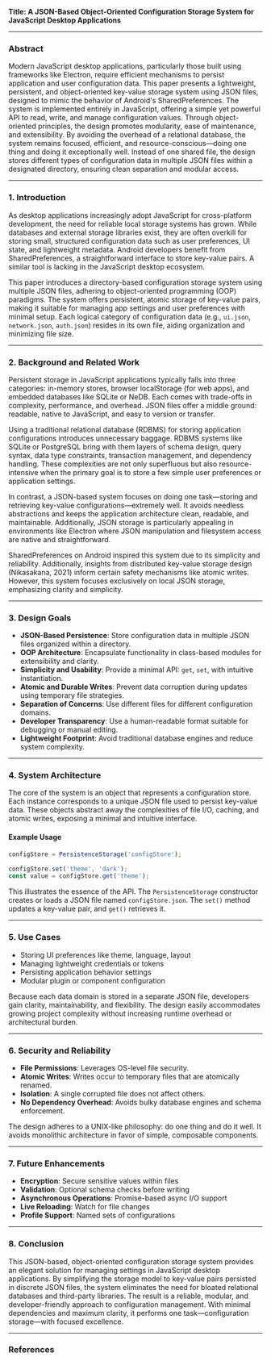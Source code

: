 **Title: A JSON-Based Object-Oriented Configuration Storage System for JavaScript Desktop Applications**

---

### Abstract

Modern JavaScript desktop applications, particularly those built using frameworks like Electron, require efficient mechanisms to persist application and user configuration data. This paper presents a lightweight, persistent, and object-oriented key-value storage system using JSON files, designed to mimic the behavior of Android's SharedPreferences. The system is implemented entirely in JavaScript, offering a simple yet powerful API to read, write, and manage configuration values. Through object-oriented principles, the design promotes modularity, ease of maintenance, and extensibility. By avoiding the overhead of a relational database, the system remains focused, efficient, and resource-conscious—doing one thing and doing it exceptionally well. Instead of one shared file, the design stores different types of configuration data in multiple JSON files within a designated directory, ensuring clean separation and modular access.

---

### 1. Introduction

As desktop applications increasingly adopt JavaScript for cross-platform development, the need for reliable local storage systems has grown. While databases and external storage libraries exist, they are often overkill for storing small, structured configuration data such as user preferences, UI state, and lightweight metadata. Android developers benefit from SharedPreferences, a straightforward interface to store key-value pairs. A similar tool is lacking in the JavaScript desktop ecosystem.

This paper introduces a directory-based configuration storage system using multiple JSON files, adhering to object-oriented programming (OOP) paradigms. The system offers persistent, atomic storage of key-value pairs, making it suitable for managing app settings and user preferences with minimal setup. Each logical category of configuration data (e.g., `ui.json`, `network.json`, `auth.json`) resides in its own file, aiding organization and minimizing file size.

---

### 2. Background and Related Work

Persistent storage in JavaScript applications typically falls into three categories: in-memory stores, browser localStorage (for web apps), and embedded databases like SQLite or NeDB. Each comes with trade-offs in complexity, performance, and overhead. JSON files offer a middle ground: readable, native to JavaScript, and easy to version or transfer.

Using a traditional relational database (RDBMS) for storing application configurations introduces unnecessary baggage. RDBMS systems like SQLite or PostgreSQL bring with them layers of schema design, query syntax, data type constraints, transaction management, and dependency handling. These complexities are not only superfluous but also resource-intensive when the primary goal is to store a few simple user preferences or application settings.

In contrast, a JSON-based system focuses on doing one task—storing and retrieving key-value configurations—extremely well. It avoids needless abstractions and keeps the application architecture clean, readable, and maintainable. Additionally, JSON storage is particularly appealing in environments like Electron where JSON manipulation and filesystem access are native and straightforward.

SharedPreferences on Android inspired this system due to its simplicity and reliability. Additionally, insights from distributed key-value storage design (Nikasakana, 2021) inform certain safety mechanisms like atomic writes. However, this system focuses exclusively on local JSON storage, emphasizing clarity and simplicity.

---

### 3. Design Goals

* **JSON-Based Persistence**: Store configuration data in multiple JSON files organized within a directory.
* **OOP Architecture**: Encapsulate functionality in class-based modules for extensibility and clarity.
* **Simplicity and Usability**: Provide a minimal API: `get`, `set`, with intuitive instantiation.
* **Atomic and Durable Writes**: Prevent data corruption during updates using temporary file strategies.
* **Separation of Concerns**: Use different files for different configuration domains.
* **Developer Transparency**: Use a human-readable format suitable for debugging or manual editing.
* **Lightweight Footprint**: Avoid traditional database engines and reduce system complexity.

---

### 4. System Architecture

The core of the system is an object that represents a configuration store. Each instance corresponds to a unique JSON file used to persist key-value data. These objects abstract away the complexities of file I/O, caching, and atomic writes, exposing a minimal and intuitive interface.

#### Example Usage

```javascript
configStore = PersistenceStorage('configStore');

configStore.set('theme', 'dark');
const value = configStore.get('theme');
```

This illustrates the essence of the API. The `PersistenceStorage` constructor creates or loads a JSON file named `configStore.json`. The `set()` method updates a key-value pair, and `get()` retrieves it.

---

### 5. Use Cases

* Storing UI preferences like theme, language, layout
* Managing lightweight credentials or tokens
* Persisting application behavior settings
* Modular plugin or component configuration

Because each data domain is stored in a separate JSON file, developers gain clarity, maintainability, and flexibility. The design easily accommodates growing project complexity without increasing runtime overhead or architectural burden.

---

### 6. Security and Reliability

* **File Permissions**: Leverages OS-level file security.
* **Atomic Writes**: Writes occur to temporary files that are atomically renamed.
* **Isolation**: A single corrupted file does not affect others.
* **No Dependency Overhead**: Avoids bulky database engines and schema enforcement.

The design adheres to a UNIX-like philosophy: do one thing and do it well. It avoids monolithic architecture in favor of simple, composable components.

---

### 7. Future Enhancements

* **Encryption**: Secure sensitive values within files
* **Validation**: Optional schema checks before writing
* **Asynchronous Operations**: Promise-based async I/O support
* **Live Reloading**: Watch for file changes
* **Profile Support**: Named sets of configurations

---

### 8. Conclusion

This JSON-based, object-oriented configuration storage system provides an elegant solution for managing settings in JavaScript desktop applications. By simplifying the storage model to key-value pairs persisted in discrete JSON files, the system eliminates the need for bloated relational databases and third-party libraries. The result is a reliable, modular, and developer-friendly approach to configuration management. With minimal dependencies and maximum clarity, it performs one task—configuration storage—with focused excellence.

---

### References
